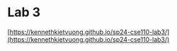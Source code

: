 # Lab 3
[https://kennethkietvuong.github.io/sp24-cse110-lab3/](https://kennethkietvuong.github.io/sp24-cse110-lab3/)
